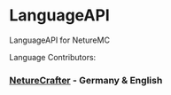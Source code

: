 # LanguageAPI
LanguageAPI for NetureMC

Language Contributors:

### [NetureCrafter](https://github.com/NetureCrafter) - Germany & English
